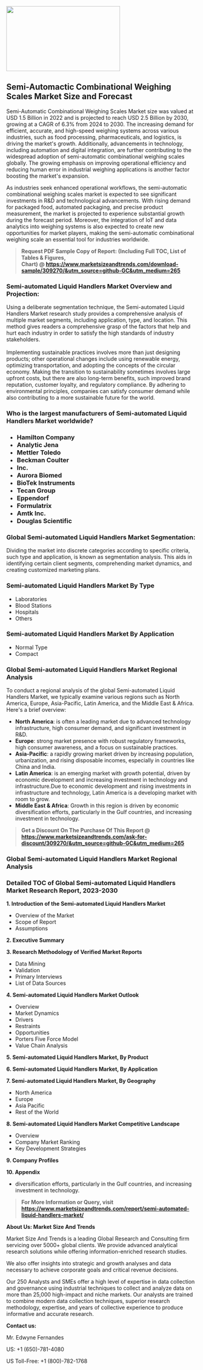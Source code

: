 <p><img class="alignnone size-medium wp-image-20088" src="https://ffe5etoiles.com/wp-content/uploads/2024/12/MST1-300x171.png" alt="" width="300" height="171" /></p><h2>Semi-Automactic Combinational Weighing Scales Market Size and Forecast</h2><p>Semi-Automatic Combinational Weighing Scales Market size was valued at USD 1.5 Billion in 2022 and is projected to reach USD 2.5 Billion by 2030, growing at a CAGR of 6.3% from 2024 to 2030. The increasing demand for efficient, accurate, and high-speed weighing systems across various industries, such as food processing, pharmaceuticals, and logistics, is driving the market's growth. Additionally, advancements in technology, including automation and digital integration, are further contributing to the widespread adoption of semi-automatic combinational weighing scales globally. The growing emphasis on improving operational efficiency and reducing human error in industrial weighing applications is another factor boosting the market's expansion.</p><p>As industries seek enhanced operational workflows, the semi-automatic combinational weighing scales market is expected to see significant investments in R&D and technological advancements. With rising demand for packaged food, automated packaging, and precise product measurement, the market is projected to experience substantial growth during the forecast period. Moreover, the integration of IoT and data analytics into weighing systems is also expected to create new opportunities for market players, making the semi-automatic combinational weighing scale an essential tool for industries worldwide.</p></p><blockquote id="" class=""><strong>Request PDF Sample Copy of Report: (Including Full TOC, List of Tables &amp; Figures, Chart)&nbsp;@&nbsp;<strong><a href="https://www.marketsizeandtrends.com/download-sample/309270/&utm_source=github-GC&utm_medium=265" target="_blank">https://www.marketsizeandtrends.com/download-sample/309270/&utm_source=github-GC&utm_medium=265</a></strong></strong></blockquote><h3 id="" class="">Semi-automated Liquid Handlers Market&nbsp;Overview and Projection:</h3><p id="" class="">Using a deliberate segmentation technique, the Semi-automated Liquid Handlers Market research study provides a comprehensive analysis of multiple market segments, including application, type, and location. This method gives readers a comprehensive grasp of the factors that help and hurt each industry in order to satisfy the high standards of industry stakeholders. <br /> <br />Implementing sustainable practices involves more than just designing products; other operational changes include using renewable energy, optimizing transportation, and adopting the concepts of the circular economy. Making the transition to sustainability sometimes involves large upfront costs, but there are also long-term benefits, such improved brand reputation, customer loyalty, and regulatory compliance. By adhering to environmental principles, companies can satisfy consumer demand while also contributing to a more sustainable future for the world.</p><h3 id="" class="">Who is the largest manufacturers of&nbsp;Semi-automated Liquid Handlers Market worldwide?</h3><h3 class=""><p><ul><li>Hamilton Company </li><li> Analytic Jena </li><li> Mettler Toledo </li><li> Beckman Coulter </li><li> Inc. </li><li> Aurora Biomed </li><li> BioTek Instruments </li><li> Tecan Group </li><li> Eppendorf </li><li> Formulatrix </li><li> Amtk Inc. </li><li> Douglas Scientific</li></ul></p></h3><h3 id="" class="">Global&nbsp;Semi-automated Liquid Handlers Market Segmentation:</h3><p id="" class="">Dividing the market into discrete categories according to specific criteria, such type and application, is known as segmentation analysis. This aids in identifying certain client segments, comprehending market dynamics, and creating customized marketing plans.</p><h3 id="" class="">Semi-automated Liquid Handlers Market&nbsp;By Type</h3><p><p><ul><li>Laboratories</li><li> Blood Stations</li><li> Hospitals</li><li> Others</p></li></ul></p></p><h3 id="" class="">Semi-automated Liquid Handlers Market&nbsp;By Application</h3><p class=""><p><ul><li>Normal Type</li><li> Compact</li></ul></p></p><h3 id="" class="">Global Semi-automated Liquid Handlers Market Regional Analysis</h3><p id="" class="">To conduct a regional analysis of the global Semi-automated Liquid Handlers Market, we typically examine various regions such as North America, Europe, Asia-Pacific, Latin America, and the Middle East &amp; Africa. Here's a brief overview:</p><ul><li><strong>North America</strong>: is often a leading market due to advanced technology infrastructure, high consumer demand, and significant investment in R&amp;D.</li><li><strong>Europe</strong>: strong market presence with robust regulatory frameworks, high consumer awareness, and a focus on sustainable practices.</li><li><strong>Asia-Pacific</strong>: a rapidly growing market driven by increasing population, urbanization, and rising disposable incomes, especially in countries like China and India.</li><li><strong>Latin America</strong>: is an emerging market with growth potential, driven by economic development and increasing investment in technology and infrastructure.Due to economic development and rising investments in infrastructure and technology, Latin America is a developing market with room to grow.</li><li><strong>Middle East &amp; Africa</strong>: Growth in this region is driven by economic diversification efforts, particularly in the Gulf countries, and increasing investment in technology.</li></ul><blockquote id="" class=""><strong>Get a Discount On The Purchase Of This Report @ <strong><a href="https://www.marketsizeandtrends.com/ask-for-discount/309270/&utm_source=github-GC&utm_medium=265" target="_blank">https://www.marketsizeandtrends.com/ask-for-discount/309270/&utm_source=github-GC&utm_medium=265</a></strong></strong></blockquote><h3 id="" class="">Global Semi-automated Liquid Handlers Market Regional Analysis</h3><h3 id="" class="">Detailed TOC of Global Semi-automated Liquid Handlers Market Research Report, 2023-2030</h3><p id="" class=""><strong>1. Introduction of the Semi-automated Liquid Handlers Market</strong></p><ul><li>Overview of the Market</li><li>Scope of Report</li><li>Assumptions</li></ul><p id="" class=""><strong>2. Executive Summary</strong></p><p id="" class=""><strong>3. Research Methodology of Verified Market Reports</strong></p><ul><li>Data Mining</li><li>Validation</li><li>Primary Interviews</li><li>List of Data Sources</li></ul><p id="" class=""><strong>4. Semi-automated Liquid Handlers Market Outlook</strong></p><ul><li>Overview</li><li>Market Dynamics</li><li>Drivers</li><li>Restraints</li><li>Opportunities</li><li>Porters Five Force Model</li><li>Value Chain Analysis</li></ul><p id="" class=""><strong>5. Semi-automated Liquid Handlers Market, By Product</strong></p><p id="" class=""><strong>6. Semi-automated Liquid Handlers Market, By Application</strong></p><p id="" class=""><strong>7. Semi-automated Liquid Handlers Market, By Geography</strong></p><ul><li>North America</li><li>Europe</li><li>Asia Pacific</li><li>Rest of the World</li></ul><p id="" class=""><strong>8. Semi-automated Liquid Handlers Market Competitive Landscape</strong></p><ul><li>Overview</li><li>Company Market Ranking</li><li>Key Development Strategies</li></ul><p id="" class=""><strong>9. Company Profiles</strong></p><p id="" class=""><strong>10. Appendix</strong></p><ul><li>diversification efforts, particularly in the Gulf countries, and increasing investment in technology.</li></ul><blockquote id="" class=""><strong>For More Information or Query, visit <strong><strong><a href="https://www.marketsizeandtrends.com/report/semi-automated-liquid-handlers-market/" target="_blank">https://www.marketsizeandtrends.com/report/semi-automated-liquid-handlers-market/</a></strong></strong></strong></blockquote><p id="" class=""><strong>About Us: Market Size And Trends</strong></p><p id="" class="">Market Size And Trends is a leading Global Research and Consulting firm servicing over 5000+ global clients. We provide advanced analytical research solutions while offering information-enriched research studies.</p><p id="" class="">We also offer insights into strategic and growth analyses and data necessary to achieve corporate goals and critical revenue decisions.</p><p id="" class="">Our 250 Analysts and SMEs offer a high level of expertise in data collection and governance using industrial techniques to collect and analyze data on more than 25,000 high-impact and niche markets. Our analysts are trained to combine modern data collection techniques, superior research methodology, expertise, and years of collective experience to produce informative and accurate research.</p><p id="" class=""><strong>Contact us:</strong></p><p id="" class="">Mr. Edwyne Fernandes</p><p id="" class="">US: +1 (650)-781-4080</p><p id="" class="">US Toll-Free: +1 (800)-782-1768</p>

